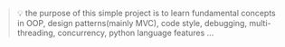>:bulb: the purpose of this simple project is to learn fundamental concepts in OOP, design patterns(mainly MVC), code style, debugging, multi-threading, concurrency, python language features ...
